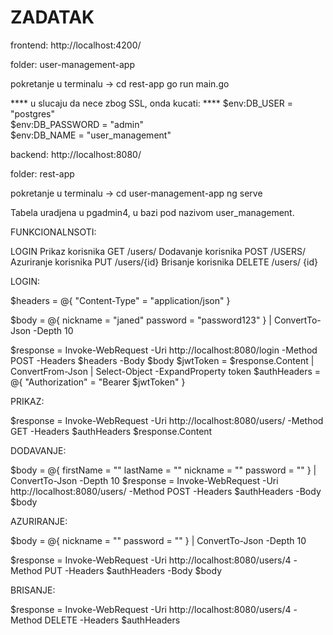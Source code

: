 # ZADATAK

frontend:
http://localhost:4200/

folder: user-management-app

pokretanje u terminalu -> 
cd rest-app
go run main.go

****  u slucaju da nece zbog SSL, onda kucati:  ****
$env:DB_USER = "postgres"  
$env:DB_PASSWORD = "admin"  
$env:DB_NAME = "user_management" 

backend:
http://localhost:8080/

folder:  rest-app

pokretanje u terminalu ->
cd user-management-app
ng serve


Tabela uradjena u pgadmin4, u bazi pod nazivom user_management.




FUNKCIONALNSOTI: 

LOGIN 
Prikaz korisnika              GET /users/ 
Dodavanje korisnika    POST /USERS/ 
Azuriranje korisnika     PUT /users/{id} 
Brisanje korisnika         DELETE /users/ {id} 



LOGIN:

$headers = @{ 
    "Content-Type" = "application/json" 
} 

$body = @{ 
    nickname = "janed" 
    password = "password123" 
} | ConvertTo-Json -Depth 10 

$response = Invoke-WebRequest -Uri http://localhost:8080/login -Method POST -Headers $headers -Body $body 
$jwtToken = $response.Content | ConvertFrom-Json | Select-Object -ExpandProperty token 
$authHeaders = @{ "Authorization" = "Bearer $jwtToken" } 


PRIKAZ:

$response = Invoke-WebRequest -Uri http://localhost:8080/users/ -Method GET -Headers $authHeaders 
$response.Content 

 
DODAVANJE:

$body = @{ 
    firstName = "" 
    lastName = "" 
    nickname = "" 
    password = "" 
} | ConvertTo-Json -Depth 10 
$response = Invoke-WebRequest -Uri http://localhost:8080/users/ -Method POST -Headers $authHeaders -Body $body 


AZURIRANJE:

$body = @{ 
    nickname = "" 
    password = "" 
} | ConvertTo-Json -Depth 10 

$response = Invoke-WebRequest -Uri http://localhost:8080/users/4 -Method PUT -Headers $authHeaders -Body $body 


BRISANJE:

$response = Invoke-WebRequest -Uri http://localhost:8080/users/4 -Method DELETE -Headers $authHeaders 

 

